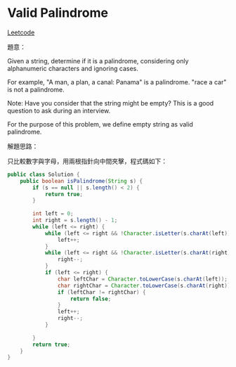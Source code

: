 # Valid Palindrome

[Leetcode](https://leetcode.com/problems/valid-palindrome/)

題意：

Given a string, determine if it is a palindrome, considering only alphanumeric characters and ignoring cases.

For example,
"A man, a plan, a canal: Panama" is a palindrome.
"race a car" is not a palindrome.

Note:
Have you consider that the string might be empty? This is a good question to ask during an interview.

For the purpose of this problem, we define empty string as valid palindrome.


解題思路：

只比較數字與字母，用兩根指針向中間夾擊，程式碼如下：

```java
public class Solution {
    public boolean isPalindrome(String s) {
        if (s == null || s.length() < 2) {
            return true;
        }
        
        int left = 0;
        int right = s.length() - 1;
        while (left <= right) {
            while (left <= right && !Character.isLetter(s.charAt(left)) && !Character.isDigit(s.charAt(left))) {
                left++;
            }
            while (left <= right && !Character.isLetter(s.charAt(right)) && !Character.isDigit(s.charAt(right))) {
                right--;
            }
            if (left <= right) {
                char leftChar = Character.toLowerCase(s.charAt(left));
                char rightChar = Character.toLowerCase(s.charAt(right));
                if (leftChar != rightChar) {
                    return false;
                }
                left++;
                right--;
            }
            
        }
        return true;
    }
}
```
